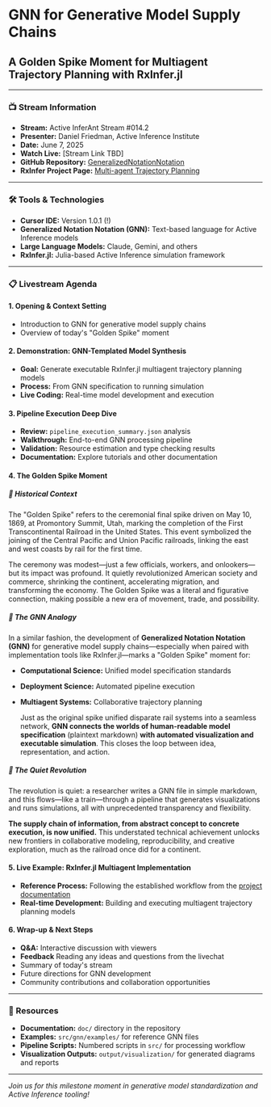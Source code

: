 # GNN for Generative Model Supply Chains

## A Golden Spike Moment for Multiagent Trajectory Planning with RxInfer.jl

---

### 📺 Stream Information

- **Stream:** Active InferAnt Stream #014.2
- **Presenter:** Daniel Friedman, Active Inference Institute  
- **Date:** June 7, 2025
- **Watch Live:** [Stream Link TBD]
- **GitHub Repository:** [GeneralizedNotationNotation](https://github.com/ActiveInferenceInstitute/GeneralizedNotationNotation)
- **RxInfer Project Page:** [Multi-agent Trajectory Planning](https://coda.io/d/RxInfer-jl-Active-Inference-Institute_ddtS-XZ4BJb/Multi-agent-Trajectory-Planning_sutlGFZ9)

---

### 🛠️ Tools & Technologies

- **Cursor IDE:** Version 1.0.1 (!)
- **Generalized Notation Notation (GNN):** Text-based language for Active Inference models
- **Large Language Models:** Claude, Gemini, and others
- **RxInfer.jl:** Julia-based Active Inference simulation framework

---

### 📋 Livestream Agenda

#### 1. **Opening & Context Setting**

- Introduction to GNN for generative model supply chains
- Overview of today's "Golden Spike" moment

#### 2. **Demonstration: GNN-Templated Model Synthesis**

- **Goal:** Generate executable RxInfer.jl multiagent trajectory planning models
- **Process:** From GNN specification to running simulation
- **Live Coding:** Real-time model development and execution

#### 3. **Pipeline Execution Deep Dive**

- **Review:** `pipeline_execution_summary.json` analysis
- **Walkthrough:** End-to-end GNN processing pipeline
- **Validation:** Resource estimation and type checking results
- **Documentation:** Explore tutorials and other documentation

#### 4. **The Golden Spike Moment**

##### 🚂 Historical Context

   The "Golden Spike" refers to the ceremonial final spike driven on May 10, 1869, at Promontory Summit, Utah, marking the completion of the First Transcontinental Railroad in the United States. This event symbolized the joining of the Central Pacific and Union Pacific railroads, linking the east and west coasts by rail for the first time.

   The ceremony was modest—just a few officials, workers, and onlookers—but its impact was profound. It quietly revolutionized American society and commerce, shrinking the continent, accelerating migration, and transforming the economy. The Golden Spike was a literal and figurative connection, making possible a new era of movement, trade, and possibility.

##### 🔗 The GNN Analogy

   In a similar fashion, the development of **Generalized Notation Notation (GNN)** for generative model supply chains—especially when paired with implementation tools like RxInfer.jl—marks a "Golden Spike" moment for:

- **Computational Science:** Unified model specification standards
- **Deployment Science:** Automated pipeline execution  
- **Multiagent Systems:** Collaborative trajectory planning

   Just as the original spike unified disparate rail systems into a seamless network, **GNN connects the worlds of human-readable model specification** (plaintext markdown) **with automated visualization and executable simulation**. This closes the loop between idea, representation, and action.

##### 🌟 The Quiet Revolution

   The revolution is quiet: a researcher writes a GNN file in simple markdown, and this flows—like a train—through a pipeline that generates visualizations and runs simulations, all with unprecedented transparency and flexibility.

   **The supply chain of information, from abstract concept to concrete execution, is now unified.** This understated technical achievement unlocks new frontiers in collaborative modeling, reproducibility, and creative exploration, much as the railroad once did for a continent.

#### 5. **Live Example: RxInfer.jl Multiagent Implementation**

- **Reference Process:** Following the established workflow from the [project documentation](https://coda.io/d/RxInfer-jl-Active-Inference-Institute_ddtS-XZ4BJb/Multi-agent-Trajectory-Planning_sutlGFZ9)
- **Real-time Development:** Building and executing multiagent trajectory planning models

#### 6. **Wrap-up & Next Steps**

- **Q&A:** Interactive discussion with viewers
- **Feedback** Reading any ideas and questions from the livechat
- Summary of today's stream
- Future directions for GNN development
- Community contributions and collaboration opportunities

---

### 🔗 Resources

- **Documentation:** `doc/` directory in the repository
- **Examples:** `src/gnn/examples/` for reference GNN files
- **Pipeline Scripts:** Numbered scripts in `src/` for processing workflow
- **Visualization Outputs:** `output/visualization/` for generated diagrams and reports

---

*Join us for this milestone moment in generative model standardization and Active Inference tooling!*

